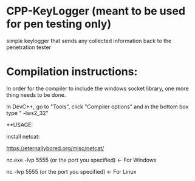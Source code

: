 # CPP-KeyLogger (meant to be used for pen testing only)
simple keylogger that sends any collected information back to the penetration tester

# Compilation instructions:

In order for the compiler to include the windows socket library, one more thing needs to be done.

In DevC++, go to "Tools", click "Compiler options" and in the bottom box type " -lws2_32"

**USAGE:

install netcat:

https://eternallybored.org/misc/netcat/

nc.exe -lvp 5555 (or the port you specified) <- For Windows

nc -lvp 5555 (or the port you specified) <- For Linux
